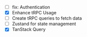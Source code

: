 - [ ] fix: Authentication
- [x] Enhance tRPC Usage
- [ ] Create tRPC queries to fetch data
- [ ] Zustand for state management
- [x] TanStack Query
